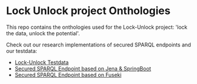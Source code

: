 # Lock Unlock project Onthologies

This repo contains the onthologies used for the Lock-Unlock project: 'lock the data, unlock the potential'.

Check out our research implementations of secured SPARQL endpoints and our testdata:

- [Lock-Unlock Testdata](https://github.com/kadaster-labs/lock-unlock-testdata)
- [Secured SPARQL Endpoint based on Jena & SpringBoot](https://github.com/kadaster-labs/secured-sparql-endpoint)
- [Secured SPARQL Endpoint based on Fuseki](#)
